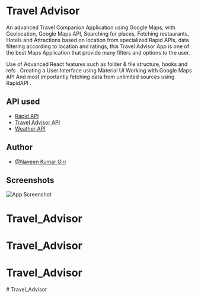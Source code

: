 
# Travel Advisor

An advanced Travel Companion Application using Google Maps, with Geolocation, Google Maps API, Searching for places, Fetching restaurants, Hotels and Attractions based on location from specialized Rapid APIs, data filtering according to location and ratings, this Travel Advisor App is one of the best Maps Application that provide many filters and options to the user.

Use of Advanced React features such as folder & file structure, hooks and refs
. Creating a User Interface using Material UI
Working with Google Maps API
And most importantly fetching data from unlimited sources using RapidAPI
.


## API used

 - [Rapid API](https://rapidapi.com/hub?utm_source=youtube.com%2FJavaScriptMastery&utm_medium=DevRel&utm_campaign=DevRel)
 - [Travel Advisor API](https://rapidapi.com/apidojo/api/travel-advisor?utm_source=youtube.com%2FJavaScriptMastery&utm_medium=DevRel&utm_campaign=DevRel)
 - [Weather API](https://rapidapi.com/category/Weather)


## Author

- [@Naveen Kumar Giri](https://github.com/blaze7frost)


## Screenshots

![App Screenshot](https://camo.githubusercontent.com/31b807036d43425ae2e7e591e6cf455794e44a23052bcb3915fa2e7bba444874/68747470733a2f2f692e6962622e636f2f71706832635a6e2f696d6167652e706e6767)



# Travel_Advisor
# Travel_Advisor
# Travel_Advisor
#   T r a v e l _ A d v i s o r  
 